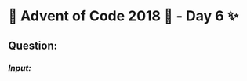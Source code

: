 # :christmas_tree: Advent of Code 2018 :christmas_tree: - Day 6 :sparkles:
## Question: 
>
>
>

### *Input:*

>
>
>